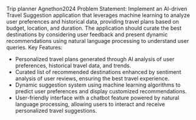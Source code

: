 Trip planner Agnethon2024
Problem Statement:
Implement an AI-driven Travel Suggestion application that leverages machine learning to analyze user
preferences and historical data, providing travel plans based on budget, location, and duration. The
application should curate the best destinations by considering user feedback and present dynamic
recommendations using natural language processing to understand user queries.
Key Features:
- Personalized travel plans generated through AI analysis of user preferences, historical travel data,
and trends.
- Curated list of recommended destinations enhanced by sentiment analysis of user reviews,
ensuring the best travel experience.
- Dynamic suggestion system using machine learning algorithms to predict user preferences and
display customized recommendations.
- User-friendly interface with a chatbot feature powered by natural language processing, allowing
users to interact and receive personalized travel suggestions.
